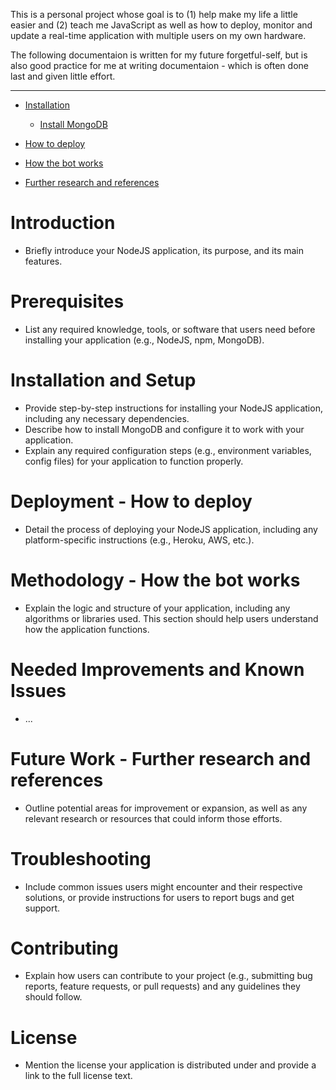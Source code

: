 This is a personal project whose goal is to (1) help make my life a little easier and (2) teach me JavaScript as well as how to deploy, monitor and update a real-time application with multiple users on my own hardware.

The following documentaion is written for my future forgetful-self, but is also good practice for me at writing documentaion - which is often done last and given little effort.

---

 - [Installation](./docs/install.md)
    - [Install MongoDB](./docs/mongodb.md)


 - [How to deploy](./docs/deploy.md)


 - [How the bot works](./docs/bot.md)


 - [Further research and references](./docs/research.md)






# Introduction
- Briefly introduce your NodeJS application, its purpose, and its main features.

# Prerequisites
- List any required knowledge, tools, or software that users need before installing your application (e.g., NodeJS, npm, MongoDB).

# Installation and Setup
- Provide step-by-step instructions for installing your NodeJS application, including any necessary dependencies.
- Describe how to install MongoDB and configure it to work with your application.
- Explain any required configuration steps (e.g., environment variables, config files) for your application to function properly.

# Deployment - How to deploy
- Detail the process of deploying your NodeJS application, including any platform-specific instructions (e.g., Heroku, AWS, etc.).

# Methodology - How the bot works
- Explain the logic and structure of your application, including any algorithms or libraries used. This section should help users understand how the application functions.

# Needed Improvements and Known Issues
- ...

# Future Work - Further research and references
- Outline potential areas for improvement or expansion, as well as any relevant research or resources that could inform those efforts.

# Troubleshooting
- Include common issues users might encounter and their respective solutions, or provide instructions for users to report bugs and get support.

# Contributing
- Explain how users can contribute to your project (e.g., submitting bug reports, feature requests, or pull requests) and any guidelines they should follow.

# License
- Mention the license your application is distributed under and provide a link to the full license text.
